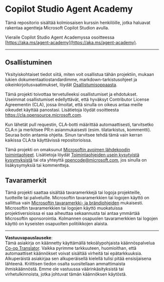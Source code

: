 <!--
CO_OP_TRANSLATOR_METADATA:
{
  "original_hash": "8bce990d8da924192fe923e852a19fbb",
  "translation_date": "2025-10-17T05:15:47+00:00",
  "source_file": "README.md",
  "language_code": "fi"
}
-->
# Copilot Studio Agent Academy

Tämä repositorio sisältää kolmiosaisen kurssin henkilöille, jotka haluavat rakentaa agentteja Microsoft Copilot Studion avulla.

Vieraile Copilot Studio Agent Academyssa osoitteessa [https://aka.ms/agent-academy](https://aka.ms/agent-academy).

---

## Osallistuminen

Yksityiskohtaiset tiedot siitä, miten voit osallistua tähän projektiin, mukaan lukien dokumentaatiostandardimme, markdown-tarkistusohjeet ja oikeinkirjoitusvaatimukset, löydät [Osallistumisoppaasta](CONTRIBUTING.md).

Tämä projekti toivottaa tervetulleeksi osallistumiset ja ehdotukset. Useimmat osallistumiset edellyttävät, että hyväksyt Contributor License Agreementin (CLA), jossa ilmoitat, että sinulla on oikeus antaa meille oikeudet käyttää panostasi. Lisätietoja löydät osoitteesta <https://cla.opensource.microsoft.com>.

Kun lähetät pull requestin, CLA-botti määrittää automaattisesti, tarvitsetko CLA:n ja merkitsee PR:n asianmukaisesti (esim. tilatarkistus, kommentti). Seuraa botin antamia ohjeita. Sinun tarvitsee tehdä tämä vain kerran kaikissa CLA:ta käyttävissä repositorioissa.

Tämä projekti on omaksunut [Microsoftin avoimen lähdekoodin toimintaohjeet](https://opensource.microsoft.com/codeofconduct/).
Lisätietoja löydät [Toimintaohjeiden usein kysytyistä kysymyksistä](https://opensource.microsoft.com/codeofconduct/faq/) tai ota yhteyttä [opencode@microsoft.com](mailto:opencode@microsoft.com), jos sinulla on lisäkysymyksiä tai kommentteja.

## Tavaramerkit

Tämä projekti saattaa sisältää tavaramerkkejä tai logoja projekteille, tuotteille tai palveluille. Microsoftin tavaramerkkien tai logojen käyttö on sallittua vain [Microsoftin tavaramerkki- ja brändiohjeiden](https://www.microsoft.com/legal/intellectualproperty/trademarks/usage/general) mukaisesti. Microsoftin tavaramerkkien tai logojen käyttö muokatuissa projektiversioissa ei saa aiheuttaa sekaannusta tai antaa ymmärtää Microsoftin sponsorointia. Kolmannen osapuolen tavaramerkkien tai logojen käyttö on kyseisten osapuolten politiikkojen alaista.

---

**Vastuuvapauslauseke**:  
Tämä asiakirja on käännetty käyttämällä tekoälypohjaista käännöspalvelua [Co-op Translator](https://github.com/Azure/co-op-translator). Vaikka pyrimme tarkkuuteen, huomioithan, että automaattiset käännökset voivat sisältää virheitä tai epätarkkuuksia. Alkuperäistä asiakirjaa sen alkuperäisellä kielellä tulisi pitää ensisijaisena lähteenä. Kriittisen tiedon osalta suositellaan ammattimaista ihmiskäännöstä. Emme ole vastuussa väärinkäsityksistä tai virhetulkinnoista, jotka johtuvat tämän käännöksen käytöstä.
